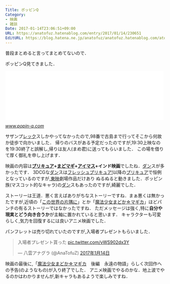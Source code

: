 ```yaml
---
Title: ポッピンQ
Category:
- 映画
- 雑談
Date: 2017-01-14T23:06:51+09:00
URL: https://anatofuz.hatenablog.com/entry/2017/01/14/230651
EditURL: https://blog.hatena.ne.jp/anatofuz/anatofuz.hatenablog.com/atom/entry/8599973812278688650
---
```


<p>普段まとめると言ってまとめてないので．</p>

<p>ポッピンQ見てきました．</p>

<p><iframe src="//hatenablog-parts.com/embed?url=http%3A%2F%2Fwww.popin-q.com%2F" title="ポッピンQ -東映アニメーション" class="embed-card embed-webcard" scrolling="no" frameborder="0" style="display: block; width: 100%; height: 155px; max-width: 500px; margin: 10px 0px;"></iframe><cite class="hatena-citation"><a href="http://www.popin-q.com/">www.popin-q.com</a></cite></p>

<p>サザンプ<a class="keyword" href="http://d.hatena.ne.jp/keyword/%A5%EC%A5%C3%A5%AF">レック</a>スしかやってなかったので,98番で古島まで行ってそこから何故か徒歩で向かいました．
帰りのバスがある予定だったのですが,19:30上映なのを19:30終了と誤解し,帰りは友人(まめ君)に送ってもらいました．
この場を借りて厚く御礼を申し上げます．</p>

<p>映画の内容は<strong><a class="keyword" href="http://d.hatena.ne.jp/keyword/%A5%D7%A5%EA%A5%AD%A5%E5%A5%A2">プリキュア</a>+<a class="keyword" href="http://d.hatena.ne.jp/keyword/%A4%DE%A4%C9%A5%DE%A5%AE">まどマギ</a>+<a class="keyword" href="http://d.hatena.ne.jp/keyword/%A5%A2%A5%A4%A5%DE%A5%B9">アイマス</a>+インド映画</strong>でしたね．<a class="keyword" href="http://d.hatena.ne.jp/keyword/%A5%C0%A5%F3">ダン</a>スが多かったです．
3DCGな<a class="keyword" href="http://d.hatena.ne.jp/keyword/%A5%C0%A5%F3">ダン</a>スは<a class="keyword" href="http://d.hatena.ne.jp/keyword/%A5%D5%A5%EC%A5%C3%A5%B7%A5%E5%A5%D7%A5%EA%A5%AD%A5%E5%A5%A2%21">フレッシュプリキュア!</a>以降の<a class="keyword" href="http://d.hatena.ne.jp/keyword/%A5%D7%A5%EA%A5%AD%A5%E5%A5%A2">プリキュア</a>で恒例となっているのですが,<a class="keyword" href="http://d.hatena.ne.jp/keyword/%C5%EC%B1%C7">東映</a>劇場作品だけあり
ぬるぬると動きました．ポッピン族(マスコット的なキャラ)の<a class="keyword" href="http://d.hatena.ne.jp/keyword/%A5%C0%A5%F3">ダン</a>スもあったのですが,綺麗でした．</p>

<p>ストーリーは王道．悪く言えばありがちなストーリーですね．まぁ悪くは無かったですが,近頃の「<a class="keyword" href="http://d.hatena.ne.jp/keyword/%A4%B3%A4%CE%C0%A4%B3%A6%A4%CE%CA%D2%B6%F9%A4%CB">この世界の片隅に</a>」とか「<a class="keyword" href="http://d.hatena.ne.jp/keyword/%CB%E2%CB%A1%BE%AF%BD%F7%A4%DE%A4%C9%A4%AB%A1%F9%A5%DE%A5%AE%A5%AB">魔法少女まどか☆マギカ</a>」ほどパンチの有るストーリーではなかったですね．
ただメッセージは強く,特に<strong>自分や現実とどう向き合うか</strong>が主軸に置かれていると思います．
キャラクターも可愛らしく,気力を回復するには良いアニメ映画でした．</p>

<p>パンフレットは売り切れていたのですが,入場者プレゼントもらいました．
<blockquote class="twitter-tweet" data-lang="ja"><p lang="ja" dir="ltr">入場者プレゼント貰った <a href="https://t.co/vWS902dx3Y">pic.twitter.com/vWS902dx3Y</a></p>&mdash; 八雲アナグラ (@AnaTofuZ) <a href="https://twitter.com/AnaTofuZ/status/820212680011091969">2017年1月14日</a></blockquote><script async src="//platform.twitter.com/widgets.js" charset="utf-8"></script></p>

<p>映画の最後に,「<a class="keyword" href="http://d.hatena.ne.jp/keyword/%CB%E2%CB%A1%BE%AF%BD%F7%A4%DE%A4%C9%A4%AB%A1%F9%A5%DE%A5%AE%A5%AB">魔法少女まどか☆マギカ</a>　後編　永遠の物語」らしく次回作への予告(のようなもの)が入り終了でした．
アニメ映画でやるのかな．地上波でやるのかはわかりませんが,新キャラもあるようで楽しみですね．</p>
